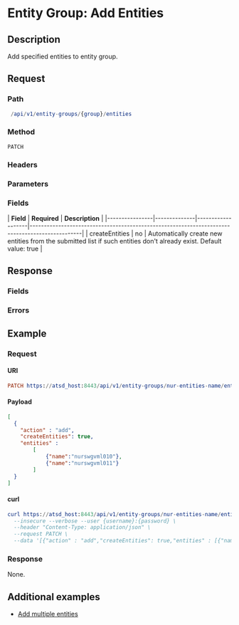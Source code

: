 # Entity Group: Add Entities

## Description

Add specified entities to entity group.

## Request

### Path

```elm
 /api/v1/entity-groups/{group}/entities
```

### Method

```
PATCH
```

### Headers

### Parameters

### Fields

| **Field**  | **Required** | **Description**                                                                                |
|----------------|--------------|-------------------|------------------------------------------------------------------------------------------------|
| createEntities | no       | Automatically create new entities from the submitted list if such entities don't already exist. Default value: true |

## Response

### Fields

### Errors

## Example

### Request

#### URI

```elm
PATCH https://atsd_host:8443/api/v1/entity-groups/nur-entities-name/entities
```

#### Payload

```json
[
  {
    "action" : "add",
    "createEntities": true,
    "entities" : 
        [
            {"name":"nurswgvml010"},
            {"name":"nurswgvml011"}
        ]
  }
]
```

#### curl

```elm
curl https://atsd_host:8443/api/v1/entity-groups/nur-entities-name/entities \
  --insecure --verbose --user {username}:{password} \
  --header "Content-Type: application/json" \
  --request PATCH \
  --data '[{"action" : "add","createEntities": true,"entities" : [{"name":"nurswgvml010"},{"name":"nurswgvml011"}]}]'
  ```
  
### Response

None.

## Additional examples
* [Add multiple entities](./examples/add-multiple-entities.md)
